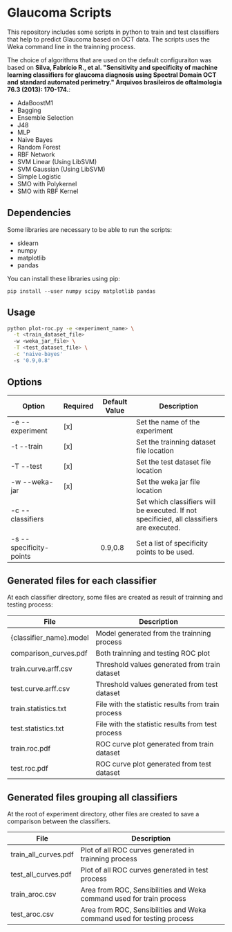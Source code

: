# Glaucoma Scripts

This repository includes some scripts in python to train and test classifiers
that help to predict Glaucoma based on OCT data. The scripts uses the Weka command line in the trainning process.

The choice of algorithms that are used on the default configuraiton
was based on **Silva, Fabrício R., et al. "Sensitivity and specificity of machine learning classifiers for glaucoma diagnosis using Spectral Domain OCT and standard automated perimetry." Arquivos brasileiros de oftalmologia 76.3 (2013): 170-174.**:

  - AdaBoostM1
  - Bagging
  - Ensemble Selection
  - J48
  - MLP
  - Naive Bayes
  - Random Forest
  - RBF Network
  - SVM Linear (Using LibSVM)
  - SVM Gaussian (Using LibSVM)
  - Simple Logistic
  - SMO with Polykernel
  - SMO with RBF Kernel

## Dependencies

  Some libraries are necessary to be able to run the scripts:

  - sklearn
  - numpy
  - matplotlib
  - pandas

  You can install these libraries using pip:

  ```
  pip install --user numpy scipy matplotlib pandas
  ```

## Usage

```bash
python plot-roc.py -e <experiment_name> \
  -t <train_dataset_file>
  -w <weka_jar_file> \
  -T <test_dataset_file> \
  -c 'naive-bayes'
  -s '0.9,0.8'
```

## Options

Option | Required |Default Value | Description
------------ | ------------- | ------------ | -------------
-e --experiment | [x] | | Set the name of the experiment
-t --train | [x] | | Set the trainning dataset file location
-T --test | [x] | | Set the test dataset file location
-w --weka-jar | [x] | | Set the weka jar file location
-c --classifiers | | | Set which classifiers will be executed. If not specificied, all classifiers are executed.
-s --specificity-points | | 0.9,0.8 | Set a list of specificity points to be used.

## Generated files for each classifier

At each classifier directory, some files are created as result of trainning and testing process:

File | Description
------------ | -------------
{classifier_name}.model | Model generated from the trainning process
comparison_curves.pdf | Both trainning and testing ROC plot
train.curve.arff.csv | Threshold values generated from train dataset
test.curve.arff.csv | Threshold values generated from test dataset
train.statistics.txt | File with the statistic results from train process
test.statistics.txt | File with the statistic results from test process
train.roc.pdf | ROC curve plot generated from train dataset
test.roc.pdf | ROC curve plot generated from test dataset

## Generated files grouping all classifiers

At the root of experiment directory, other files are created to save a comparison between the classifiers.

File | Description
------------ | -------------
train_all_curves.pdf | Plot of all ROC curves generated in trainning process
test_all_curves.pdf | Plot of all ROC curves generated in test process
train_aroc.csv | Area from ROC, Sensibilities and Weka command used for train process
test_aroc.csv | Area from ROC, Sensibilities and Weka command used for testing process
